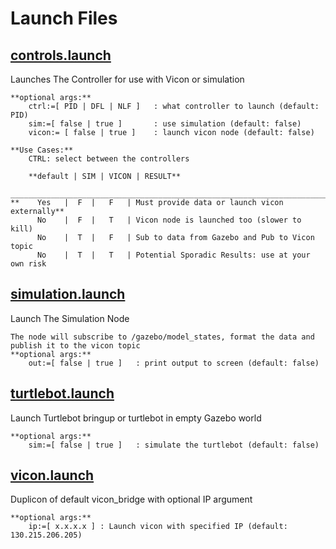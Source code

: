 # Launch Files

## [controls.launch](controls.launch)

Launches The Controller for use with Vicon or simulation
```
**optional args:**
	ctrl:=[ PID | DFL | NLF ]	: what controller to launch (default: PID)
	sim:=[ false | true ]		: use simulation (default: false)
	vicon:= [ false | true ] 	: launch vicon node (default: false)

**Use Cases:**
	CTRL: select between the controllers

	**default | SIM | VICON | RESULT**
	_________________________________________________________________________
**	  Yes	|  F  |   F   | Must provide data or launch vicon externally**
	  No	|  F  |   T   | Vicon node is launched too (slower to kill)
	  No	|  T  |   F   | Sub to data from Gazebo and Pub to Vicon topic
	  No	|  T  |   T   | Potential Sporadic Results: use at your own risk
```

## [simulation.launch](simulation.launch)

Launch The Simulation Node
```
The node will subscribe to /gazebo/model_states, format the data and publish it to the vicon topic
**optional args:**
	out:=[ false | true ]	: print output to screen (default: false)
```

## [turtlebot.launch](turtlebot.launch)

Launch Turtlebot bringup or turtlebot in empty Gazebo world
```
**optional args:**
	sim:=[ false | true ]	: simulate the turtlebot (default: false)
```

## [vicon.launch](vicon.launch)

Duplicon of default vicon_bridge with optional IP argument
```
**optional args:**
	ip:=[ x.x.x.x ]	: Launch vicon with specified IP (default: 130.215.206.205)
```